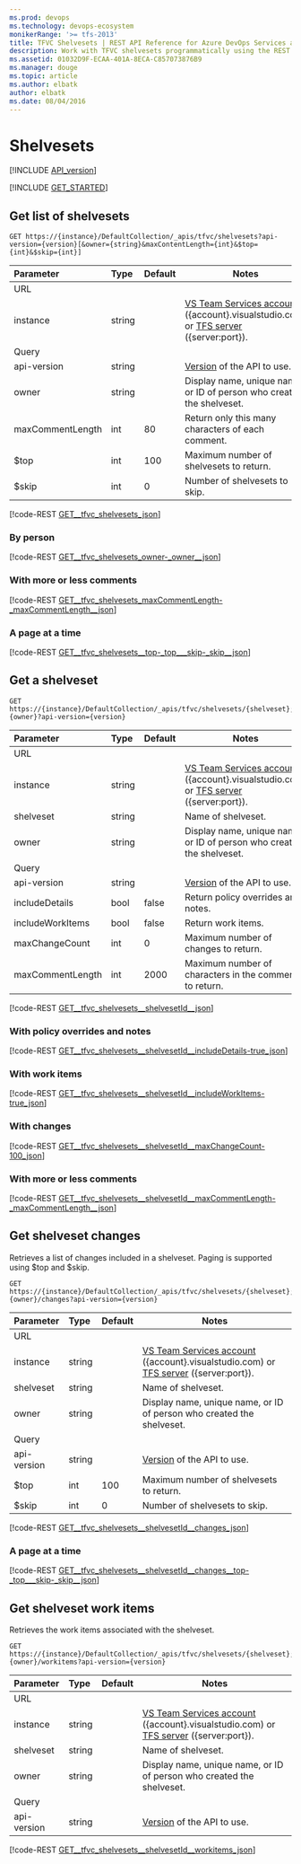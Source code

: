 ```yaml
---
ms.prod: devops
ms.technology: devops-ecosystem
monikerRange: '>= tfs-2013'
title: TFVC Shelvesets | REST API Reference for Azure DevOps Services and Team Foundation Server
description: Work with TFVC shelvesets programmatically using the REST APIs for Azure DevOps Services and Team Foundation Server.
ms.assetid: 01032D9F-ECAA-401A-8ECA-C857073876B9
ms.manager: douge
ms.topic: article
ms.author: elbatk
author: elbatk
ms.date: 08/04/2016
---
```


# Shelvesets
[!INCLUDE [API_version](../_data/version.md)]

[!INCLUDE [GET_STARTED](../_data/get-started.md)]

## Get list of shelvesets

```no-highlight
GET https://{instance}/DefaultCollection/_apis/tfvc/shelvesets?api-version={version}[&owner={string}&maxContentLength={int}&$top={int}&$skip={int}]
```

| Parameter        | Type   | Default | Notes
|:-----------------|:-------|:--------|---------------------------------
| URL
| instance         | string |         | [VS Team Services account](/azure/devops/integrate/get-started/rest/basics) ({account}.visualstudio.com) or [TFS server](/azure/devops/integrate/get-started/rest/basics) ({server:port}).
| Query
| api-version      | string |         | [Version](../../concepts/rest-api-versioning.md) of the API to use.
| owner            | string |         | Display name, unique name, or ID of person who created the shelveset.
| maxCommentLength | int    | 80      | Return only this many characters of each comment.
| $top             | int    | 100     | Maximum number of shelvesets to return.
| $skip            | int    | 0       | Number of shelvesets to skip.

[!code-REST [GET__tfvc_shelvesets_json](./_data/shelvesets/GET__tfvc_shelvesets.json)]

### By person
[!code-REST [GET__tfvc_shelvesets_owner-_owner__json](./_data/shelvesets/GET__tfvc_shelvesets_owner-_owner_.json)]

### With more or less comments
[!code-REST [GET__tfvc_shelvesets_maxCommentLength-_maxCommentLength__json](./_data/shelvesets/GET__tfvc_shelvesets_maxCommentLength-_maxCommentLength_.json)]

### A page at a time
[!code-REST [GET__tfvc_shelvesets__top-_top___skip-_skip__json](./_data/shelvesets/GET__tfvc_shelvesets__top-_top___skip-_skip_.json)]


## Get a shelveset

```no-highlight
GET https://{instance}/DefaultCollection/_apis/tfvc/shelvesets/{shelveset};{owner}?api-version={version}
```

| Parameter        | Type   | Default | Notes
|:-----------------|:-------|:--------|---------------------------------
| URL
| instance         | string |         | [VS Team Services account](/azure/devops/integrate/get-started/rest/basics) ({account}.visualstudio.com) or [TFS server](/azure/devops/integrate/get-started/rest/basics) ({server:port}).
| shelveset        | string |         | Name of shelveset.
| owner            | string |         | Display name, unique name, or ID of person who created the shelveset.
| Query
| api-version      | string |         | [Version](../../concepts/rest-api-versioning.md) of the API to use.
| includeDetails   | bool   | false   | Return policy overrides and notes.
| includeWorkItems | bool   | false   | Return work items.
| maxChangeCount   | int    | 0       | Maximum number of changes to return. 
| maxCommentLength | int    | 2000    | Maximum number of characters in the comment to return.

[!code-REST [GET__tfvc_shelvesets__shelvesetId__json](./_data/shelvesets/GET__tfvc_shelvesets__shelvesetId_.json)]

### With policy overrides and notes
[!code-REST [GET__tfvc_shelvesets__shelvesetId__includeDetails-true_json](./_data/shelvesets/GET__tfvc_shelvesets__shelvesetId__includeDetails-true.json)]

### With work items
[!code-REST [GET__tfvc_shelvesets__shelvesetId__includeWorkItems-true_json](./_data/shelvesets/GET__tfvc_shelvesets__shelvesetId__includeWorkItems-true.json)]

### With changes
[!code-REST [GET__tfvc_shelvesets__shelvesetId__maxChangeCount-100_json](./_data/shelvesets/GET__tfvc_shelvesets__shelvesetId__maxChangeCount-100.json)]

### With more or less comments
[!code-REST [GET__tfvc_shelvesets__shelvesetId__maxCommentLength-_maxCommentLength__json](./_data/shelvesets/GET__tfvc_shelvesets__shelvesetId__maxCommentLength-_maxCommentLength_.json)]

## Get shelveset changes
Retrieves a list of changes included in a shelveset. Paging is supported using $top and $skip.

```no-highlight
GET https://{instance}/DefaultCollection/_apis/tfvc/shelvesets/{shelveset};{owner}/changes?api-version={version}
```

| Parameter        | Type   | Default | Notes
|:-----------------|:-------|:--------|---------------------------------
| URL
| instance         | string |         | [VS Team Services account](/azure/devops/integrate/get-started/rest/basics) ({account}.visualstudio.com) or [TFS server](/azure/devops/integrate/get-started/rest/basics) ({server:port}).
| shelveset        | string |         | Name of shelveset.
| owner            | string |         | Display name, unique name, or ID of person who created the shelveset.
| Query
| api-version      | string |         | [Version](../../concepts/rest-api-versioning.md) of the API to use.
| $top             | int    | 100     | Maximum number of shelvesets to return.
| $skip            | int    | 0       | Number of shelvesets to skip.

[!code-REST [GET__tfvc_shelvesets__shelvesetId__changes_json](./_data/shelvesets/GET__tfvc_shelvesets__shelvesetId__changes.json)]

### A page at a time
[!code-REST [GET__tfvc_shelvesets__shelvesetId__changes__top-_top___skip-_skip__json](./_data/shelvesets/GET__tfvc_shelvesets__shelvesetId__changes__top-_top___skip-_skip_.json)]

## Get shelveset work items

Retrieves the work items associated with the shelveset. 

```no-highlight
GET https://{instance}/DefaultCollection/_apis/tfvc/shelvesets/{shelveset};{owner}/workitems?api-version={version}
```

| Parameter        | Type   | Default | Notes
|:-----------------|:-------|:--------|---------------------------------
| URL
| instance         | string |         | [VS Team Services account](/azure/devops/integrate/get-started/rest/basics) ({account}.visualstudio.com) or [TFS server](/azure/devops/integrate/get-started/rest/basics) ({server:port}).
| shelveset        | string |         | Name of shelveset.
| owner            | string |         | Display name, unique name, or ID of person who created the shelveset.
| Query
| api-version      | string |         | [Version](../../concepts/rest-api-versioning.md) of the API to use.

[!code-REST [GET__tfvc_shelvesets__shelvesetId__workitems_json](./_data/shelvesets/GET__tfvc_shelvesets__shelvesetId__workitems.json)]
